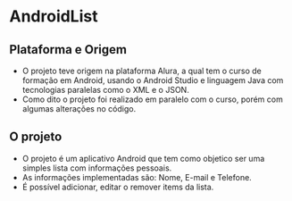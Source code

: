 # AndroidList
## Plataforma e Origem
* O projeto teve origem na plataforma Alura, a qual tem o curso de formação em Android, usando o Android Studio e linguagem Java com tecnologias paralelas como o XML e o JSON.
* Como dito o projeto foi realizado em paralelo com o curso, porém com algumas alterações no código.
## O projeto
* O projeto é um aplicativo Android que tem como objetico ser uma simples lista com informações pessoais.
* As informações implementadas são: Nome, E-mail e Telefone.
* É possível adicionar, editar o remover items da lista.
